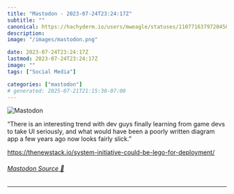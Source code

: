 ```yaml
---
title: "Mastodon - 2023-07-24T23:24:17Z"
subtitle: ""
canonical: https://hachyderm.io/users/mweagle/statuses/110771637972045069
description:
image: "/images/mastodon.png"

date: 2023-07-24T23:24:17Z
lastmod: 2023-07-24T23:24:17Z
image: ""
tags: ["Social Media"]

categories: ["mastodon"]
# generated: 2025-07-21T21:15:38-07:00
---
```

![Mastodon](/images/mastodon.png)

<p>“There is an interesting trend with dev guys finally learning from game devs to take UI seriously, and what would have been a poorly written diagram app a few years ago now looks fairly slick.”</p><p><a href="https://thenewstack.io/system-initiative-could-be-lego-for-deployment/" target="_blank" rel="nofollow noopener noreferrer" translate="no"><span class="invisible">https://</span><span class="ellipsis">thenewstack.io/system-initiati</span><span class="invisible">ve-could-be-lego-for-deployment/</span></a></p>


###### [Mastodon Source 🐘](https://hachyderm.io/@mweagle/110771637972045069)

___

